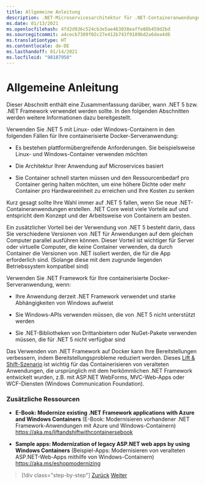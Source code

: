 ```yaml
---
title: Allgemeine Anleitung
description: .NET-Microservicesarchitektur für .NET-Containeranwendungen | Allgemeine Anleitung
ms.date: 01/13/2021
ms.openlocfilehash: 4fd2d936c524cb3e5ae463038eaffe88b459d2bd
ms.sourcegitcommit: a4cecb7389f02c27e412b743f9189bd2a6dea4d6
ms.translationtype: HT
ms.contentlocale: de-DE
ms.lasthandoff: 01/14/2021
ms.locfileid: "98187950"
---
```

# <a name="general-guidance"></a>Allgemeine Anleitung

Dieser Abschnitt enthält eine Zusammenfassung darüber, wann .NET 5 bzw. .NET Framework verwendet werden sollte. In den folgenden Abschnitten werden weitere Informationen dazu bereitgestellt.

Verwenden Sie .NET 5 mit Linux- oder Windows-Containern in den folgenden Fällen für Ihre containerisierte Docker-Serveranwendung:

- Es bestehen plattformübergreifende Anforderungen. Sie beispielsweise Linux- und Windows-Container verwenden möchten

- Die Architektur Ihrer Anwendung auf Microservices basiert

- Sie Container schnell starten müssen und den Ressourcenbedarf pro Container gering halten möchten, um eine höhere Dichte oder mehr Container pro Hardwareeinheit zu erreichen und Ihre Kosten zu senken

Kurz gesagt sollte Ihre Wahl immer auf .NET 5 fallen, wenn Sie neue .NET-Containeranwendungen erstellen. .NET Core weist viele Vorteile auf und entspricht dem Konzept und der Arbeitsweise von Containern am besten.

Ein zusätzlicher Vorteil bei der Verwendung von .NET 5 besteht darin, dass Sie verschiedene Versionen von .NET für Anwendungen auf dem gleichen Computer parallel ausführen können. Dieser Vorteil ist wichtiger für Server oder virtuelle Computer, die keine Container verwenden, da durch Container die Versionen von .NET isoliert werden, die für die App erforderlich sind. (Solange diese mit dem zugrunde liegenden Betriebssystem kompatibel sind)

Verwenden Sie .NET Framework für Ihre containerisierte Docker-Serveranwendung, wenn:

- Ihre Anwendung derzeit .NET Framework verwendet und starke Abhängigkeiten von Windows aufweist

- Sie Windows-APIs verwenden müssen, die von .NET 5 nicht unterstützt werden

- Sie .NET-Bibliotheken von Drittanbietern oder NuGet-Pakete verwenden müssen, die für .NET 5 nicht verfügbar sind

Das Verwenden von .NET Framework auf Docker kann Ihre Bereitstellungen verbessern, indem Bereitstellungsprobleme reduziert werden. Dieses [Lift & Shift-Szenario](https://aka.ms/liftandshiftwithcontainersebook) ist wichtig für das Containerisieren von veralteten Anwendungen, die ursprünglich mit dem herkömmlichen .NET Framework entwickelt wurden, z.B. mit ASP.NET WebForms, MVC-Web-Apps oder WCF-Diensten (Windows Communication Foundation).

### <a name="additional-resources"></a>Zusätzliche Ressourcen

- **E-Book: Modernize existing .NET Framework applications with Azure and Windows Containers** (E-Book: Modernisieren vorhandener .NET Framework-Anwendungen mit Azure und Windows-Containern)  
    <https://aka.ms/liftandshiftwithcontainersebook>

- **Sample apps: Modernization of legacy ASP.NET web apps by using Windows Containers** (Beispiel-Apps: Modernisieren von veralteten ASP.NET-Web-Apps mithilfe von Windows-Containern)  
    <https://aka.ms/eshopmodernizing>

>[!div class="step-by-step"]
>[Zurück](index.md)
>[Weiter](net-core-container-scenarios.md)
